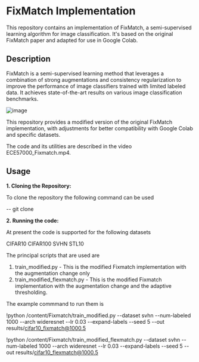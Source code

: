 # FixMatch Implementation

This repository contains an implementation of FixMatch, a semi-supervised learning algorithm for image classification. It's based on the original FixMatch paper and adapted for use in Google Colab.

## Description

FixMatch is a semi-supervised learning method that leverages a combination of strong augmentations and consistency regularization to improve the performance of image classifiers trained with limited labeled data. It achieves state-of-the-art results on various image classification benchmarks.


![image](https://github.com/user-attachments/assets/d3ada4d8-e846-4e47-9abc-8793510d196b)


This repository provides a modified version of the original FixMatch implementation, with adjustments for better compatibility with Google Colab and specific datasets.

The code and its utilities are described in the video ECE57000_Fixmatch.mp4.

## Usage

**1. Cloning the Repository:**

To clone the repository the following command can be used

-- git clone <path of the repository>


**2. Running the code:** 

At present the code is supported for the following datasets

CIFAR10
CIFAR100
SVHN
STL10

The principal scripts that are used are

1. train_modified.py - This is the modified Fixmatch implementation with the augmentation change only
2. train_modified_flexmatch.py - This is the  modified Fixmatch implementation with the augmentation change and the adaptive thresholding.

The example commmand to run them is 

!python /content/Fixmatch/train_modified.py --dataset svhn --num-labeled 1000 --arch wideresnet --lr 0.03 --expand-labels --seed 5 --out results/cifar10_fixmatch@1000.5

!python /content/Fixmatch/train_modified_flexmatch.py --dataset svhn --num-labeled 1000 --arch wideresnet --lr 0.03 --expand-labels --seed 5 --out results/cifar10_flexmatch@1000.5


